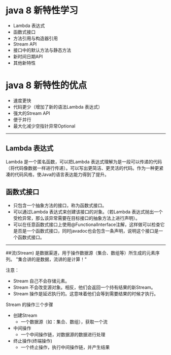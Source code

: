 # java 8 新特性学习

+ Lambda 表达式
+ 函数式接口
+ 方法引用与构造器引用
+ Stream API
+ 接口中的默认方法与静态方法
+ 新时间日期API
+ 其他新特性

# java 8 新特性的优点

+ 速度更快
+ 代码更少（增加了新的语法Lambda 表达式）
+ 强大的Stream API
+ 便于并行
+ 最大化减少空指针异常Optional

---

## Lambda 表达式
Lambda 是一个匿名函数，可以把Lambda 表达式理解为是一段可以传递的代码（将代码像数据一样进行传递）。可以写出更简洁、更灵活的代码。作为一种更紧凑的代码风格，使Java的语言表达能力得到了提升。
## 函数式接口
+ 只包含一个抽象方法的接口，称为函数式接口。
+ 可以通过Lambda 表达式来创建该接口的对象。（若Lambda 表达式抛出一个受检异常，那么该异常需要在目标接口的抽象方法上进行声明）。
+ 可以在任意函数式接口上使用@FunctionalInterface注解，这样做可以检查它是否是一个函数式接口，同时javadoc也会包含一条声明，说明这个接口是一个函数式接口。

---

##流(Stream)
是数据渠道，用于操作数据源（集合、数组等）所生成的元素序列。
"集合讲的是数据，流讲的是计算！"

注意：
+ Stream 自己不会存储元素。
+ Stream 不会改变源对象。相反，他们会返回一个持有结果的新Stream。
+ Stream 操作是延迟执行的。这意味着他们会等到需要结果的时候才执行。

Stream 的操作三个步骤
+ 创建Stream
    + 一个数据源（如：集合、数组），获取一个流
+ 中间操作
    + 一个中间操作链，对数据源的数据进行处理
+ 终止操作(终端操作)
    + 一个终止操作，执行中间操作链，并产生结果